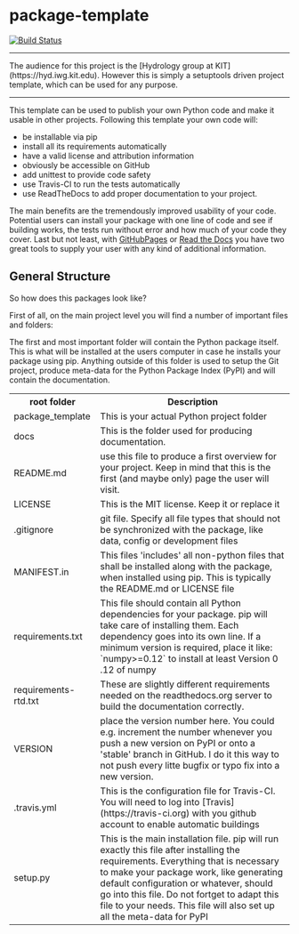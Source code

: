 # package-template

[![Build Status](https://travis-ci.org/KIT-HYD/package-template.svg?branch=master)](https://travis-ci.org/KIT-HYD/package-template)
<hr>

<div class="alert alert-warning">The audience for this project is the 
[Hydrology group at KIT](https://hyd.iwg.kit.edu). However this is simply a 
setuptools driven project template, which can be used for any purpose.
</div><hr>
This template can be used to publish your own Python code and make it usable 
in other projects. Following this template your own code will:

  * be installable via pip
  * install all its requirements automatically
  * have a valid license and attribution information
  * obviously be accessible on GitHub
  * add unittest to provide code safety
  * use Travis-CI to run the tests automatically
  * use ReadTheDocs to add proper documentation to your project.
  
The main benefits are the tremendously improved usability of your code. 
Potential users can install your package with one line of code and see if 
building works, the tests run without error and how much of your code they 
cover. Last but not least, with [GitHubPages](https://pages.github.com) 
or [Read the Docs](https://readthedocs.org) you have two great tools to 
supply your user with any kind of additional information.

## General Structure

So how does this packages look like? 

First of all, on the main project level you will find a number of important 
files and folders:

The first and most important folder will contain the Python package itself.
This is what will be installed at the users computer in case he installs your 
package using pip. Anything outside of this folder is used to setup the Git 
project, produce meta-data for the Python Package Index (PyPI) and will 
contain the documentation. 
 
<table class="table table-striped">
<tr><th>root folder</th><th>Description</th></tr>
<tr><td>package_template</td><td>This is your actual Python project 
folder</td></tr>
<tr><td>docs</td><td>This is the folder used for producing 
documentation.</td></tr>
<tr><td>README.md</td><td>use this file to produce a first overview 
for your project. Keep in mind that this is the first (and maybe only) page 
the user will visit.
</td></tr>
<tr><td>LICENSE</td><td>This is the MIT license. Keep it or replace it</td></tr>
<tr><td>.gitignore</td><td>git file. Specify all file types that 
should not be synchronized with the package, like data, config or development
 files</td></tr>
<tr><td>MANIFEST.in</td><td>This files 'includes' all non-python files that 
shall be installed along with the package, when installed using pip. This is 
typically the README.md or LICENSE file
</td></tr>
<tr><td>requirements.txt</td><td>This file should contain all Python 
dependencies for your package. pip will take care of installing them. 
Each dependency goes into its own line. If a minimum version is 
required, place it like: `numpy>=0.12` to install at least Version 0
.12 of numpy</td></tr>
<tr><td>requirements-rtd.txt</td><td>These are slightly different 
requirements needed on the readthedocs.org server to build the 
documentation correctly.</td></tr>
<tr><td>VERSION</td><td>place the version number here. You could e.g. 
increment the number whenever you push a new version on PyPI or onto a 
'stable' branch in GitHub. I do it this way to not push every litte bugfix or
 typo fix into a new version.
</td></tr>
<tr><td>.travis.yml</td><td>This is the configuration file for 
Travis-CI. You will need to log into [Travis](https://travis-ci.org) 
with you github account to enable automatic buildings</td></tr>
<tr><td>setup.py</td><td>This is the main installation file. pip will 
run exactly this file after installing the requirements. Everything 
that is necessary to make your package work, like generating default 
configuration or whatever, should go into this file. Do not fortget to adapt 
this file to your needs. This file will also set up all the meta-data for PyPI
</td></tr>
</table>